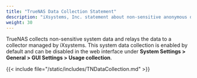 ```yaml
---
title: "TrueNAS Data Collection Statement"
description: "iXsystems, Inc. statement about non-sensitive anonymous data collection."
weight: 30
---
```


TrueNAS collects non-sensitive system data and relays the data to a collector managed by iXsystems.
This system data collection is enabled by default and can be disabled in the web interface under **System Settings > General > GUI Settings > Usage collection**.

{{< include file="/static/includes/TNDataCollection.md" >}}
